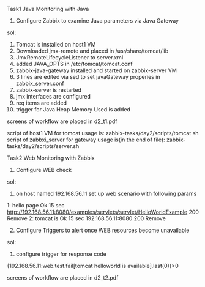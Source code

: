 Task1
Java Monitoring with Java

1. Configure Zabbix to examine Java parameters via Java Gateway

sol: 
1. Tomcat is installed on host1 VM
2. Downloaded jmx-remote and placed in /usr/share/tomcat/lib
3. JmxRemoteLifecycleListener to server.xml
4. added JAVA_OPTS in /etc/tomcat/tomcat.conf
5. zabbix-java-gateway installed and started on zabbix-server VM
6. 3 lines are edited via sed to set javaGateway properies in zabbix_server.conf
7. zabbix-server is restarted
8. jmx interfaces are configured 
9. req items are added
10. trigger for Java Heap Memory Used is added


screens of workflow are placed in d2_t1.pdf

script of host1 VM  for tomcat usage is: zabbix-tasks/day2/scripts/tomcat.sh
script of zabbxi_server for gateway usage is(in the end of file): zabbix-tasks/day2/scripts/server.sh

Task2 
Web Monitoring with Zabbix

1. Configure WEB check

sol:
1. on host named 192.168.56.11 set up web scenario with following params

1:	hello page Ok	15 sec	http://192.168.56.11:8080/examples/servlets/servlet/HelloWorldExample		200	Remove
2:	tomcat is Ok	15 sec	192.168.56.11:8080															200	Remove

2. Configure Triggers to alert once WEB resources become unavailable

sol:
1. configure trigger for response code

{192.168.56.11:web.test.fail[tomcat helloworld is available].last(0)}>0

screens of workflow are placed in d2_t2.pdf